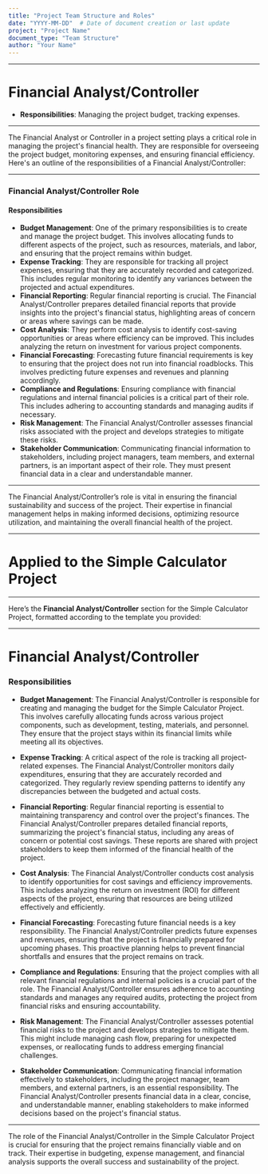 ```yaml
---
title: "Project Team Structure and Roles"
date: "YYYY-MM-DD"  # Date of document creation or last update
project: "Project Name"
document_type: "Team Structure"
author: "Your Name"
---
```

---
# Financial Analyst/Controller

- **Responsibilities**: Managing the project budget, tracking expenses.

---
The Financial Analyst or Controller in a project setting plays a critical role in managing the project's financial health. They are responsible for overseeing the project budget, monitoring expenses, and ensuring financial efficiency. Here's an outline of the responsibilities of a Financial Analyst/Controller:

---

### Financial Analyst/Controller Role

#### Responsibilities
- **Budget Management**: One of the primary responsibilities is to create and manage the project budget. This involves allocating funds to different aspects of the project, such as resources, materials, and labor, and ensuring that the project remains within budget.
- **Expense Tracking**: They are responsible for tracking all project expenses, ensuring that they are accurately recorded and categorized. This includes regular monitoring to identify any variances between the projected and actual expenditures.
- **Financial Reporting**: Regular financial reporting is crucial. The Financial Analyst/Controller prepares detailed financial reports that provide insights into the project's financial status, highlighting areas of concern or areas where savings can be made.
- **Cost Analysis**: They perform cost analysis to identify cost-saving opportunities or areas where efficiency can be improved. This includes analyzing the return on investment for various project components.
- **Financial Forecasting**: Forecasting future financial requirements is key to ensuring that the project does not run into financial roadblocks. This involves predicting future expenses and revenues and planning accordingly.
- **Compliance and Regulations**: Ensuring compliance with financial regulations and internal financial policies is a critical part of their role. This includes adhering to accounting standards and managing audits if necessary.
- **Risk Management**: The Financial Analyst/Controller assesses financial risks associated with the project and develops strategies to mitigate these risks.
- **Stakeholder Communication**: Communicating financial information to stakeholders, including project managers, team members, and external partners, is an important aspect of their role. They must present financial data in a clear and understandable manner.

---

The Financial Analyst/Controller’s role is vital in ensuring the financial sustainability and success of the project. Their expertise in financial management helps in making informed decisions, optimizing resource utilization, and maintaining the overall financial health of the project.

---
# Applied to the Simple Calculator Project 

---

Here’s the **Financial Analyst/Controller** section for the Simple Calculator Project, formatted according to the template you provided:

---

# Financial Analyst/Controller

### Responsibilities

- **Budget Management**: The Financial Analyst/Controller is responsible for creating and managing the budget for the Simple Calculator Project. This involves carefully allocating funds across various project components, such as development, testing, materials, and personnel. They ensure that the project stays within its financial limits while meeting all its objectives.

- **Expense Tracking**: A critical aspect of the role is tracking all project-related expenses. The Financial Analyst/Controller monitors daily expenditures, ensuring that they are accurately recorded and categorized. They regularly review spending patterns to identify any discrepancies between the budgeted and actual costs.

- **Financial Reporting**: Regular financial reporting is essential to maintaining transparency and control over the project's finances. The Financial Analyst/Controller prepares detailed financial reports, summarizing the project's financial status, including any areas of concern or potential cost savings. These reports are shared with project stakeholders to keep them informed of the financial health of the project.

- **Cost Analysis**: The Financial Analyst/Controller conducts cost analysis to identify opportunities for cost savings and efficiency improvements. This includes analyzing the return on investment (ROI) for different aspects of the project, ensuring that resources are being utilized effectively and efficiently.

- **Financial Forecasting**: Forecasting future financial needs is a key responsibility. The Financial Analyst/Controller predicts future expenses and revenues, ensuring that the project is financially prepared for upcoming phases. This proactive planning helps to prevent financial shortfalls and ensures that the project remains on track.

- **Compliance and Regulations**: Ensuring that the project complies with all relevant financial regulations and internal policies is a crucial part of the role. The Financial Analyst/Controller ensures adherence to accounting standards and manages any required audits, protecting the project from financial risks and ensuring accountability.

- **Risk Management**: The Financial Analyst/Controller assesses potential financial risks to the project and develops strategies to mitigate them. This might include managing cash flow, preparing for unexpected expenses, or reallocating funds to address emerging financial challenges.

- **Stakeholder Communication**: Communicating financial information effectively to stakeholders, including the project manager, team members, and external partners, is an essential responsibility. The Financial Analyst/Controller presents financial data in a clear, concise, and understandable manner, enabling stakeholders to make informed decisions based on the project's financial status.

---

The role of the Financial Analyst/Controller in the Simple Calculator Project is crucial for ensuring that the project remains financially viable and on track. Their expertise in budgeting, expense management, and financial analysis supports the overall success and sustainability of the project.
